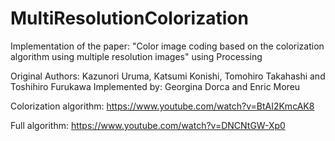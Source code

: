 # MultiResolutionColorization
Implementation of the paper: "Color image coding based on the colorization algorithm using multiple resolution images" using Processing

Original Authors: Kazunori Uruma, Katsumi Konishi, Tomohiro Takahashi and Toshihiro Furukawa
Implemented by: Georgina Dorca and Enric Moreu

Colorization algorithm:
https://www.youtube.com/watch?v=BtAI2KmcAK8

Full algorithm:
https://www.youtube.com/watch?v=DNCNtGW-Xp0

